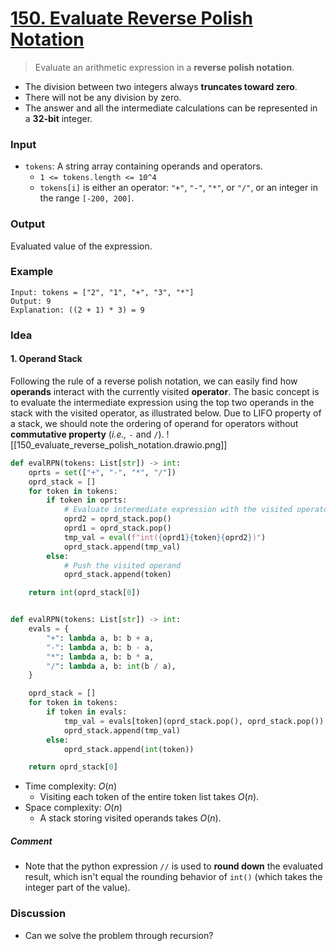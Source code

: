 # [150. Evaluate Reverse Polish Notation](https://leetcode.com/problems/evaluate-reverse-polish-notation/)
> Evaluate an arithmetic expression in a **reverse polish notation**.
* The division between two integers always **truncates toward zero**.
* There will not be any division by zero.
* The answer and all the intermediate calculations can be represented in a **32-bit** integer.
### Input
* `tokens`: A string array containing operands and operators.
	* `1 <= tokens.length <= 10^4`
	* `tokens[i]` is either an operator: `"+"`, `"-"`, `"*"`, or `"/"`, or an integer in the range `[-200, 200]`.
### Output
Evaluated value of  the expression.
### Example
```
Input: tokens = ["2", "1", "+", "3", "*"]
Output: 9
Explanation: ((2 + 1) * 3) = 9
```
### Idea
#### 1. Operand Stack
Following the rule of a reverse polish notation, we can easily find how **operands** interact with the currently visited **operator**. The basic concept is to evaluate the intermediate expression using the top two operands in the stack with the visited operator, as illustrated below. Due to LIFO property of a stack, we should note the ordering of operand for operators without **commutative property** (*i.e.,* `-` and `/`).
![[150_evaluate_reverse_polish_notation.drawio.png]]
```python
def evalRPN(tokens: List[str]) -> int:
    oprts = set(["+", "-", "*", "/"])
    oprd_stack = []
    for token in tokens:
        if token in oprts:
            # Evaluate intermediate expression with the visited operator
            oprd2 = oprd_stack.pop()
            oprd1 = oprd_stack.pop()
            tmp_val = eval(f"int({oprd1}{token}{oprd2})")
            oprd_stack.append(tmp_val)
        else:
            # Push the visited operand
            oprd_stack.append(token)

    return int(oprd_stack[0])


def evalRPN(tokens: List[str]) -> int:
    evals = {
        "+": lambda a, b: b + a,
        "-": lambda a, b: b - a,
        "*": lambda a, b: b * a,
        "/": lambda a, b: int(b / a),
    }

    oprd_stack = []
    for token in tokens:
        if token in evals:
            tmp_val = evals[token](oprd_stack.pop(), oprd_stack.pop())
            oprd_stack.append(tmp_val)
        else:
            oprd_stack.append(int(token))

    return oprd_stack[0]
```
* Time complexity: $O(n)$
	* Visiting each token of the entire token list takes $O(n)$.
* Space complexity: $O(n)$
	* A stack storing visited operands takes $O(n)$.
##### Comment
* Note that the python expression `//` is used to **round down** the evaluated result, which isn't equal the rounding behavior of `int()` (which takes the integer part of the value).
### Discussion
*  Can we solve the problem through recursion?